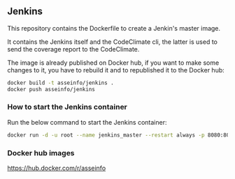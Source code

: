 ## Jenkins

This repository contains the Dockerfile to create a Jenkin's master image.

It contains the Jenkins itself and the CodeClimate cli, the latter is used to send the coverage report to the CodeClimate.

The image is already published on Docker hub, if you want to make some changes to it, you have to rebuild it and to republished it to the Docker hub:

```bash
docker build -t asseinfo/jenkins .
docker push asseinfo/jenkins
```

### How to start the Jenkins container

Run the below command to start the Jenkins container:

```bash
docker run -d -u root --name jenkins_master --restart always -p 8080:8080 -p 50000:50000 -v /var/jenkins_home:/var/jenkins_home -v /var/run/docker.sock:/var/run/docker.sock asseinfo/jenkins
```

### Docker hub images

https://hub.docker.com/r/asseinfo
